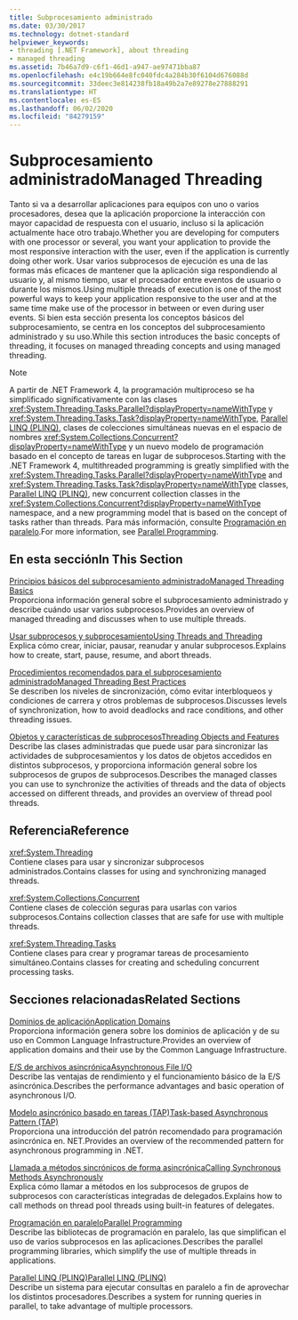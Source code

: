 ```yaml
---
title: Subprocesamiento administrado
ms.date: 03/30/2017
ms.technology: dotnet-standard
helpviewer_keywords:
- threading [.NET Framework], about threading
- managed threading
ms.assetid: 7b46a7d9-c6f1-46d1-a947-ae97471bba87
ms.openlocfilehash: e4c19b664e8fc040fdc4a284b30f6104d676088d
ms.sourcegitcommit: 33deec3e814238fb18a49b2a7e89278e27888291
ms.translationtype: HT
ms.contentlocale: es-ES
ms.lasthandoff: 06/02/2020
ms.locfileid: "84279159"
---
```

# <a name="managed-threading"></a><span data-ttu-id="eb92d-102">Subprocesamiento administrado</span><span class="sxs-lookup"><span data-stu-id="eb92d-102">Managed Threading</span></span>
<span data-ttu-id="eb92d-103">Tanto si va a desarrollar aplicaciones para equipos con uno o varios procesadores, desea que la aplicación proporcione la interacción con mayor capacidad de respuesta con el usuario, incluso si la aplicación actualmente hace otro trabajo.</span><span class="sxs-lookup"><span data-stu-id="eb92d-103">Whether you are developing for computers with one processor or several, you want your application to provide the most responsive interaction with the user, even if the application is currently doing other work.</span></span> <span data-ttu-id="eb92d-104">Usar varios subprocesos de ejecución es una de las formas más eficaces de mantener que la aplicación siga respondiendo al usuario y, al mismo tiempo, usar el procesador entre eventos de usuario o durante los mismos.</span><span class="sxs-lookup"><span data-stu-id="eb92d-104">Using multiple threads of execution is one of the most powerful ways to keep your application responsive to the user and at the same time make use of the processor in between or even during user events.</span></span> <span data-ttu-id="eb92d-105">Si bien esta sección presenta los conceptos básicos del subprocesamiento, se centra en los conceptos del subprocesamiento administrado y su uso.</span><span class="sxs-lookup"><span data-stu-id="eb92d-105">While this section introduces the basic concepts of threading, it focuses on managed threading concepts and using managed threading.</span></span>  
  
> [!NOTE]
> <span data-ttu-id="eb92d-106">A partir de .NET Framework 4, la programación multiproceso se ha simplificado significativamente con las clases <xref:System.Threading.Tasks.Parallel?displayProperty=nameWithType> y <xref:System.Threading.Tasks.Task?displayProperty=nameWithType>, [Parallel LINQ (PLINQ)](../parallel-programming/introduction-to-plinq.md), clases de colecciones simultáneas nuevas en el espacio de nombres <xref:System.Collections.Concurrent?displayProperty=nameWithType> y un nuevo modelo de programación basado en el concepto de tareas en lugar de subprocesos.</span><span class="sxs-lookup"><span data-stu-id="eb92d-106">Starting with the .NET Framework 4, multithreaded programming is greatly simplified with the <xref:System.Threading.Tasks.Parallel?displayProperty=nameWithType> and <xref:System.Threading.Tasks.Task?displayProperty=nameWithType> classes, [Parallel LINQ (PLINQ)](../parallel-programming/introduction-to-plinq.md), new concurrent collection classes in the <xref:System.Collections.Concurrent?displayProperty=nameWithType> namespace, and a new programming model that is based on the concept of tasks rather than threads.</span></span> <span data-ttu-id="eb92d-107">Para más información, consulte [Programación en paralelo](../parallel-programming/index.md).</span><span class="sxs-lookup"><span data-stu-id="eb92d-107">For more information, see [Parallel Programming](../parallel-programming/index.md).</span></span>  
  
## <a name="in-this-section"></a><span data-ttu-id="eb92d-108">En esta sección</span><span class="sxs-lookup"><span data-stu-id="eb92d-108">In This Section</span></span>  
 [<span data-ttu-id="eb92d-109">Principios básicos del subprocesamiento administrado</span><span class="sxs-lookup"><span data-stu-id="eb92d-109">Managed Threading Basics</span></span>](managed-threading-basics.md)  
 <span data-ttu-id="eb92d-110">Proporciona información general sobre el subprocesamiento administrado y describe cuándo usar varios subprocesos.</span><span class="sxs-lookup"><span data-stu-id="eb92d-110">Provides an overview of managed threading and discusses when to use multiple threads.</span></span>  
  
 [<span data-ttu-id="eb92d-111">Usar subprocesos y subprocesamiento</span><span class="sxs-lookup"><span data-stu-id="eb92d-111">Using Threads and Threading</span></span>](using-threads-and-threading.md)  
 <span data-ttu-id="eb92d-112">Explica cómo crear, iniciar, pausar, reanudar y anular subprocesos.</span><span class="sxs-lookup"><span data-stu-id="eb92d-112">Explains how to create, start, pause, resume, and abort threads.</span></span>  
  
 [<span data-ttu-id="eb92d-113">Procedimientos recomendados para el subprocesamiento administrado</span><span class="sxs-lookup"><span data-stu-id="eb92d-113">Managed Threading Best Practices</span></span>](managed-threading-best-practices.md)  
 <span data-ttu-id="eb92d-114">Se describen los niveles de sincronización, cómo evitar interbloqueos y condiciones de carrera y otros problemas de subprocesos.</span><span class="sxs-lookup"><span data-stu-id="eb92d-114">Discusses levels of synchronization, how to avoid deadlocks and race conditions, and other threading issues.</span></span>  
  
 [<span data-ttu-id="eb92d-115">Objetos y características de subprocesos</span><span class="sxs-lookup"><span data-stu-id="eb92d-115">Threading Objects and Features</span></span>](threading-objects-and-features.md)  
 <span data-ttu-id="eb92d-116">Describe las clases administradas que puede usar para sincronizar las actividades de subprocesamientos y los datos de objetos accedidos en distintos subprocesos, y proporciona información general sobre los subprocesos de grupos de subprocesos.</span><span class="sxs-lookup"><span data-stu-id="eb92d-116">Describes the managed classes you can use to synchronize the activities of threads and the data of objects accessed on different threads, and provides an overview of thread pool threads.</span></span>  
  
## <a name="reference"></a><span data-ttu-id="eb92d-117">Referencia</span><span class="sxs-lookup"><span data-stu-id="eb92d-117">Reference</span></span>  
 <xref:System.Threading>  
 <span data-ttu-id="eb92d-118">Contiene clases para usar y sincronizar subprocesos administrados.</span><span class="sxs-lookup"><span data-stu-id="eb92d-118">Contains classes for using and synchronizing managed threads.</span></span>  
  
 <xref:System.Collections.Concurrent>  
 <span data-ttu-id="eb92d-119">Contiene clases de colección seguras para usarlas con varios subprocesos.</span><span class="sxs-lookup"><span data-stu-id="eb92d-119">Contains collection classes that are safe for use with multiple threads.</span></span>  
  
 <xref:System.Threading.Tasks>  
 <span data-ttu-id="eb92d-120">Contiene clases para crear y programar tareas de procesamiento simultáneo.</span><span class="sxs-lookup"><span data-stu-id="eb92d-120">Contains classes for creating and scheduling concurrent processing tasks.</span></span>  
  
## <a name="related-sections"></a><span data-ttu-id="eb92d-121">Secciones relacionadas</span><span class="sxs-lookup"><span data-stu-id="eb92d-121">Related Sections</span></span>  
 [<span data-ttu-id="eb92d-122">Dominios de aplicación</span><span class="sxs-lookup"><span data-stu-id="eb92d-122">Application Domains</span></span>](../../framework/app-domains/application-domains.md)  
 <span data-ttu-id="eb92d-123">Proporciona información genera sobre los dominios de aplicación y de su uso en Common Language Infrastructure.</span><span class="sxs-lookup"><span data-stu-id="eb92d-123">Provides an overview of application domains and their use by the Common Language Infrastructure.</span></span>  
  
 [<span data-ttu-id="eb92d-124">E/S de archivos asincrónica</span><span class="sxs-lookup"><span data-stu-id="eb92d-124">Asynchronous File I/O</span></span>](../io/asynchronous-file-i-o.md)  
 <span data-ttu-id="eb92d-125">Describe las ventajas de rendimiento y el funcionamiento básico de la E/S asincrónica.</span><span class="sxs-lookup"><span data-stu-id="eb92d-125">Describes the performance advantages and basic operation of asynchronous I/O.</span></span>  
  
 [<span data-ttu-id="eb92d-126">Modelo asincrónico basado en tareas (TAP)</span><span class="sxs-lookup"><span data-stu-id="eb92d-126">Task-based Asynchronous Pattern (TAP)</span></span>](../asynchronous-programming-patterns/task-based-asynchronous-pattern-tap.md)  
 <span data-ttu-id="eb92d-127">Proporciona una introducción del patrón recomendado para programación asincrónica en. NET.</span><span class="sxs-lookup"><span data-stu-id="eb92d-127">Provides an overview of the recommended pattern for asynchronous programming in .NET.</span></span>  
  
 [<span data-ttu-id="eb92d-128">Llamada a métodos sincrónicos de forma asincrónica</span><span class="sxs-lookup"><span data-stu-id="eb92d-128">Calling Synchronous Methods Asynchronously</span></span>](../asynchronous-programming-patterns/calling-synchronous-methods-asynchronously.md)  
 <span data-ttu-id="eb92d-129">Explica cómo llamar a métodos en los subprocesos de grupos de subprocesos con características integradas de delegados.</span><span class="sxs-lookup"><span data-stu-id="eb92d-129">Explains how to call methods on thread pool threads using built-in features of delegates.</span></span>  
  
 [<span data-ttu-id="eb92d-130">Programación en paralelo</span><span class="sxs-lookup"><span data-stu-id="eb92d-130">Parallel Programming</span></span>](../parallel-programming/index.md)  
 <span data-ttu-id="eb92d-131">Describe las bibliotecas de programación en paralelo, las que simplifican el uso de varios subprocesos en las aplicaciones.</span><span class="sxs-lookup"><span data-stu-id="eb92d-131">Describes the parallel programming libraries, which simplify the use of multiple threads in applications.</span></span>  
  
 [<span data-ttu-id="eb92d-132">Parallel LINQ (PLINQ)</span><span class="sxs-lookup"><span data-stu-id="eb92d-132">Parallel LINQ (PLINQ)</span></span>](../parallel-programming/introduction-to-plinq.md)  
 <span data-ttu-id="eb92d-133">Describe un sistema para ejecutar consultas en paralelo a fin de aprovechar los distintos procesadores.</span><span class="sxs-lookup"><span data-stu-id="eb92d-133">Describes a system for running queries in parallel, to take advantage of multiple processors.</span></span>
